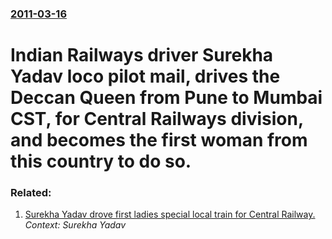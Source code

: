 ### [2011-03-16](/news/2011/03/16/index.md)

# Indian Railways driver Surekha Yadav loco pilot mail, drives the Deccan Queen from Pune to Mumbai CST, for Central Railways division, and becomes the first woman from this country to do so.




### Related:

1. [ Surekha Yadav drove first ladies special local train for Central Railway.](/news/2000/04/16/surekha-yadav-drove-first-ladies-special-local-train-for-central-railway.md) _Context: Surekha Yadav_
